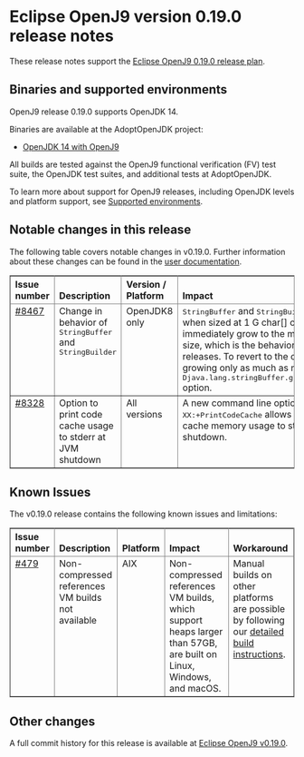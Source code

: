 <!--
* Copyright IBM Corp. and others 2020
*
* This program and the accompanying materials are made
* available under the terms of the Eclipse Public License 2.0
* which accompanies this distribution and is available at
* https://www.eclipse.org/legal/epl-2.0/ or the Apache
* License, Version 2.0 which accompanies this distribution and
* is available at https://www.apache.org/licenses/LICENSE-2.0.
*
* This Source Code may also be made available under the
* following Secondary Licenses when the conditions for such
* availability set forth in the Eclipse Public License, v. 2.0
* are satisfied: GNU General Public License, version 2 with
* the GNU Classpath Exception [1] and GNU General Public
* License, version 2 with the OpenJDK Assembly Exception [2].
*
* [1] https://www.gnu.org/software/classpath/license.html
* [2] https://openjdk.org/legal/assembly-exception.html
*
* SPDX-License-Identifier: EPL-2.0 OR Apache-2.0 OR GPL-2.0 WITH
* Classpath-exception-2.0 OR LicenseRef-GPL-2.0 WITH Assembly-exception
-->

# Eclipse OpenJ9 version 0.19.0 release notes

These release notes support the [Eclipse OpenJ9 0.19.0 release plan](https://projects.eclipse.org/projects/technology.openj9/releases/0.19.0/plan).

## Binaries and supported environments

OpenJ9 release 0.19.0 supports OpenJDK 14.

Binaries are available at the AdoptOpenJDK project:

- [OpenJDK 14 with OpenJ9](https://adoptopenjdk.net/archive.html?variant=openjdk14&jvmVariant=openj9)

All builds are tested against the OpenJ9 functional verification (FV) test suite, the OpenJDK test suites, and additional tests at AdoptOpenJDK.

To learn more about support for OpenJ9 releases, including OpenJDK levels and platform support, see [Supported environments](https://eclipse.org/openj9/docs/openj9_support/index.html).


## Notable changes in this release

The following table covers notable changes in v0.19.0. Further information about these changes can be found in the [user documentation](https://www.eclipse.org/openj9/docs/version0.19/).

<table cellpadding="4" cellspacing="0" summary="" width="100%" rules="all" frame="border" border="1"><thead align="left">
<tr valign="bottom">
<th valign="bottom">Issue number</th>
<th valign="bottom">Description</th>
<th valign="bottom">Version / Platform</th>
<th valign="bottom">Impact</th>
</tr>
</thead>
<tbody>

<tr><td valign="top"><a href="https://github.com/eclipse-openj9/openj9/pull/8467">#8467</a></td>
<td valign="top">Change in behavior of <tt>StringBuffer</tt> and <tt>StringBuilder</tt></td>
<td valign="top">OpenJDK8 only</td>
<td valign="top"><tt>StringBuffer</tt> and <tt>StringBuilder</tt> grow differently when sized at 1 G char[] or larger. They immediately grow to the maximum possible size, which is the behavior in Java 11 and later releases. To revert to the older behavior of growing only as much as necessary, use the <tt>-Djava.lang.stringBuffer.growAggressively=false</tt> option.</td>
</tr>

<tr><td valign="top"><a href="https://github.com/eclipse-openj9/openj9/pull/8328">#8328</a></td>
<td valign="top">Option to print code cache usage to stderr at JVM shutdown</tt></td>
<td valign="top">All versions</td>
<td valign="top">A new command line option <tt>-XX:+PrintCodeCache</tt> allows you to print the code cache memory usage to stderr at JVM shutdown.</td>
</tr>

</table>


## Known Issues

The v0.19.0 release contains the following known issues and limitations:

<table cellpadding="4" cellspacing="0" summary="" width="100%" rules="all" frame="border" border="1">
<thead align="left">
<tr valign="bottom">
<th valign="bottom">Issue number</th>
<th valign="bottom">Description</th>
<th valign="bottom">Platform</th>
<th valign="bottom">Impact</th>
<th valign="bottom">Workaround</th>
</tr>
</thead>
<tbody>

<tr><td valign="top"><a href="https://github.com/eclipse-openj9/openj9/issues/479">#479</a></td>
<td valign="top">Non-compressed references VM builds not available</td>
<td valign="top">AIX</td>
<td valign="top">Non-compressed references VM builds, which support heaps larger than 57GB, are built on Linux, Windows, and macOS. </td>
<td valign="top">Manual builds on other platforms are possible by following our <a href="https://github.com/eclipse-openj9/openj9/blob/master/buildenv/Build_Instructions_V8.md">detailed build instructions</a>.</td>
</tr>

</tbody>
</table>


## Other changes

A full commit history for this release is available at [Eclipse OpenJ9 v0.19.0](https://github.com/eclipse-openj9/openj9/releases/tag/openj9-0.19.0).

